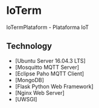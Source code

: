 # IoTerm

IoTermPlataform - Plataforma IoT

## Technology
- [Ubuntu Server 16.04.3 LTS]
- [Mosquitto MQTT Server]
- [Eclipse Paho MQTT Client]
- [MongoDB]
- [Flask Python Web Framework]
- [Nginx Web Server]
- [UWSGI]
